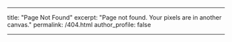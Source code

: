 ---
title: "Page Not Found"
excerpt: "Page not found. Your pixels are in another canvas."
permalink: /404.html
author_profile: false
___

<script>
 var GOOG_FIXURL_LANG = 'en';
 var GOOG_FIXURL_SITE = 'https://vic-dragon.github.io'
</script>
<script src="https://linkhelp.clients.google.com/tbproxy/lh/wm/fixurl.js">
</script>
